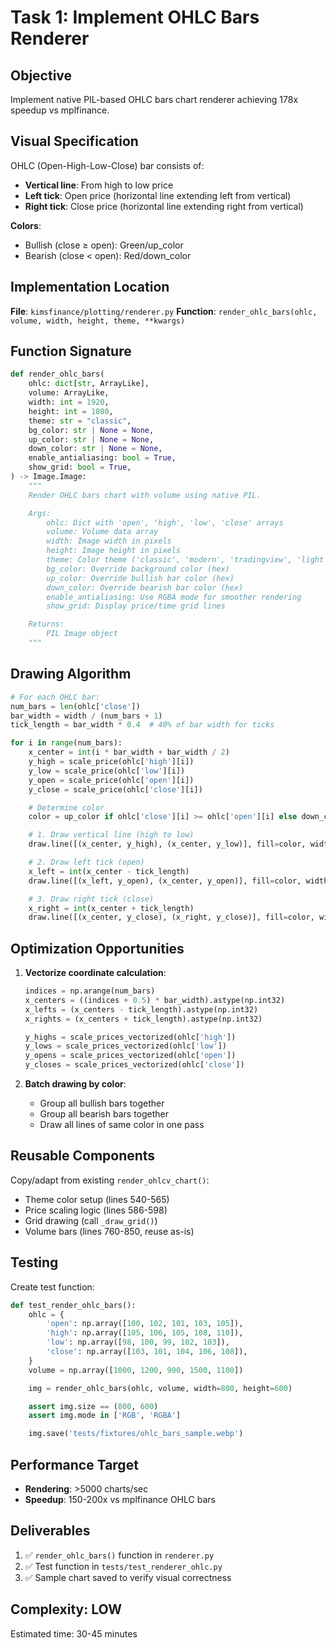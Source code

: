 # Task 1: Implement OHLC Bars Renderer

## Objective
Implement native PIL-based OHLC bars chart renderer achieving 178x speedup vs mplfinance.

## Visual Specification

OHLC (Open-High-Low-Close) bar consists of:
- **Vertical line**: From high to low price
- **Left tick**: Open price (horizontal line extending left from vertical)
- **Right tick**: Close price (horizontal line extending right from vertical)

**Colors**:
- Bullish (close ≥ open): Green/up_color
- Bearish (close < open): Red/down_color

## Implementation Location
**File**: `kimsfinance/plotting/renderer.py`
**Function**: `render_ohlc_bars(ohlc, volume, width, height, theme, **kwargs)`

## Function Signature
```python
def render_ohlc_bars(
    ohlc: dict[str, ArrayLike],
    volume: ArrayLike,
    width: int = 1920,
    height: int = 1080,
    theme: str = "classic",
    bg_color: str | None = None,
    up_color: str | None = None,
    down_color: str | None = None,
    enable_antialiasing: bool = True,
    show_grid: bool = True,
) -> Image.Image:
    """
    Render OHLC bars chart with volume using native PIL.

    Args:
        ohlc: Dict with 'open', 'high', 'low', 'close' arrays
        volume: Volume data array
        width: Image width in pixels
        height: Image height in pixels
        theme: Color theme ('classic', 'modern', 'tradingview', 'light')
        bg_color: Override background color (hex)
        up_color: Override bullish bar color (hex)
        down_color: Override bearish bar color (hex)
        enable_antialiasing: Use RGBA mode for smoother rendering
        show_grid: Display price/time grid lines

    Returns:
        PIL Image object
    """
```

## Drawing Algorithm

```python
# For each OHLC bar:
num_bars = len(ohlc['close'])
bar_width = width / (num_bars + 1)
tick_length = bar_width * 0.4  # 40% of bar width for ticks

for i in range(num_bars):
    x_center = int(i * bar_width + bar_width / 2)
    y_high = scale_price(ohlc['high'][i])
    y_low = scale_price(ohlc['low'][i])
    y_open = scale_price(ohlc['open'][i])
    y_close = scale_price(ohlc['close'][i])

    # Determine color
    color = up_color if ohlc['close'][i] >= ohlc['open'][i] else down_color

    # 1. Draw vertical line (high to low)
    draw.line([(x_center, y_high), (x_center, y_low)], fill=color, width=1)

    # 2. Draw left tick (open)
    x_left = int(x_center - tick_length)
    draw.line([(x_left, y_open), (x_center, y_open)], fill=color, width=1)

    # 3. Draw right tick (close)
    x_right = int(x_center + tick_length)
    draw.line([(x_center, y_close), (x_right, y_close)], fill=color, width=1)
```

## Optimization Opportunities

1. **Vectorize coordinate calculation**:
   ```python
   indices = np.arange(num_bars)
   x_centers = ((indices + 0.5) * bar_width).astype(np.int32)
   x_lefts = (x_centers - tick_length).astype(np.int32)
   x_rights = (x_centers + tick_length).astype(np.int32)

   y_highs = scale_prices_vectorized(ohlc['high'])
   y_lows = scale_prices_vectorized(ohlc['low'])
   y_opens = scale_prices_vectorized(ohlc['open'])
   y_closes = scale_prices_vectorized(ohlc['close'])
   ```

2. **Batch drawing by color**:
   - Group all bullish bars together
   - Group all bearish bars together
   - Draw all lines of same color in one pass

## Reusable Components

Copy/adapt from existing `render_ohlcv_chart()`:
- Theme color setup (lines 540-565)
- Price scaling logic (lines 586-598)
- Grid drawing (call `_draw_grid()`)
- Volume bars (lines 760-850, reuse as-is)

## Testing

Create test function:
```python
def test_render_ohlc_bars():
    ohlc = {
        'open': np.array([100, 102, 101, 103, 105]),
        'high': np.array([105, 106, 105, 108, 110]),
        'low': np.array([98, 100, 99, 102, 103]),
        'close': np.array([103, 101, 104, 106, 108]),
    }
    volume = np.array([1000, 1200, 900, 1500, 1100])

    img = render_ohlc_bars(ohlc, volume, width=800, height=600)

    assert img.size == (800, 600)
    assert img.mode in ['RGB', 'RGBA']

    img.save('tests/fixtures/ohlc_bars_sample.webp')
```

## Performance Target
- **Rendering**: >5000 charts/sec
- **Speedup**: 150-200x vs mplfinance OHLC bars

## Deliverables
1. ✅ `render_ohlc_bars()` function in `renderer.py`
2. ✅ Test function in `tests/test_renderer_ohlc.py`
3. ✅ Sample chart saved to verify visual correctness

## Complexity: LOW
Estimated time: 30-45 minutes
